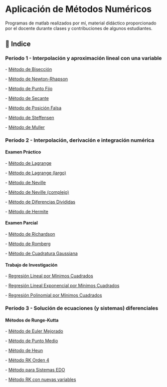 <h1>Aplicación de Métodos Numéricos</h1>
<p>Programas de matlab realizados por mí, material didáctico proporcionado por el docente durante clases y contribuciones de algunos estudiantes.</p>

<h2>📂 Indice</h2>
<h3>Período 1 - Interpolación y aproximación lineal con una variable</h3>
<p>- <a href="https://github.com/i-ashy/Aplicacion_de_Metodos_Numericos/blob/main/Periodo%201/biseccion.m">Método de Bisección</a></p>
<p>- <a href="https://github.com/i-ashy/Aplicacion_de_Metodos_Numericos/blob/main/Periodo%201/newton_rhapson.m">Método de Newton-Rhapson</a></p>
<p>- <a href="https://github.com/i-ashy/Aplicacion_de_Metodos_Numericos/blob/main/Periodo%201/punto_fijo.m">Método de Punto Fijo</a></p>
<p>- <a href="https://github.com/i-ashy/Aplicacion_de_Metodos_Numericos/blob/main/Periodo%201/secante.m">Método de Secante</a></p>
<p>- <a href="https://github.com/i-ashy/Aplicacion_de_Metodos_Numericos/blob/main/Periodo%201/posicion_falsa.m">Método de Posición Falsa</a></p>
<p>- <a href="https://github.com/i-ashy/Aplicacion_de_Metodos_Numericos/blob/main/Periodo%201/steffensen.m">Método de Steffensen</a></p>
<p>- <a href="https://github.com/i-ashy/Aplicacion_de_Metodos_Numericos/blob/main/Periodo%201/muller.m">Método de Muller</a></p>
<h3>Período 2 - Interpolación, derivación e integración numérica</h3>
<h4>Examen Práctico</h4>
<p>- <a href="https://github.com/i-ashy/Aplicacion_de_Metodos_Numericos/blob/main/Periodo%202/Practico%202/lagrange.m">Método de Lagrange</a></p>
<p>- <a href="https://github.com/i-ashy/Aplicacion_de_Metodos_Numericos/blob/main/Periodo%202/Practico%202/lagrange_largo.m">Método de Lagrange (largo)</a></p>
<p>- <a href="https://github.com/i-ashy/Aplicacion_de_Metodos_Numericos/blob/main/Periodo%202/Practico%202/neville_normal.m">Método de Neville</a></p>
<p>- <a href="https://github.com/i-ashy/Aplicacion_de_Metodos_Numericos/blob/main/Periodo%202/Practico%202/neville_complejo.m">Método de Neville (complejo)</a></p>
<p>- <a href="https://github.com/i-ashy/Aplicacion_de_Metodos_Numericos/blob/main/Periodo%202/Practico%202/diferencias_divididas.m">Método de Diferencias Divididas</a></p>
<p>- <a href="https://github.com/i-ashy/Aplicacion_de_Metodos_Numericos/blob/main/Periodo%202/Practico%202/hermite.m">Método de Hermite</a></p>
<h4>Examen Parcial</h4>
<p>- <a href="https://github.com/i-ashy/Aplicacion_de_Metodos_Numericos/blob/main/Periodo%202/Parcial%202/Richardson.m">Método de Richardson</a></p>
<p>- <a href="https://github.com/i-ashy/Aplicacion_de_Metodos_Numericos/blob/main/Periodo%202/Parcial%202/Romberg.m">Método de Romberg</a></p>
<p>- <a href="https://github.com/i-ashy/Aplicacion_de_Metodos_Numericos/blob/main/Periodo%202/Parcial%202/Cuadratura_gaussiana.m">Método de Cuadratura Gaussiana</a></p>
<h4>Trabajo de Investigación</h4>
<p>- <a href="https://github.com/i-ashy/Aplicacion_de_Metodos_Numericos/blob/main/Trabajo%20de%20Investigacion/regresion_lineal.m">Regresión Lineal por Mínimos Cuadrados</a></p>
<p>- <a href="https://github.com/i-ashy/Aplicacion_de_Metodos_Numericos/blob/main/Trabajo%20de%20Investigacion/regresion_lineal_exponencial.m">Regresión Lineal Exponencial por Mínimos Cuadrados</a></p>
<p>- <a href="https://github.com/i-ashy/Aplicacion_de_Metodos_Numericos/blob/main/Trabajo%20de%20Investigacion/regresion_polinomial.m">Regresión Polinomial por Mínimos Cuadrados</a></p>
<h3>Período 3 - Solución de ecuaciones (y sistemas) diferenciales</h3>
<h4>Métodos de Runge-Kutta</h4>
<p>- <a href="https://github.com/i-ashy/Aplicacion_de_Metodos_Numericos/blob/main/Periodo%203/euler_mejorado.m">Método de Euler Mejorado</a></p>
<p>- <a href="https://github.com/i-ashy/Aplicacion_de_Metodos_Numericos/blob/main/Periodo%203/punto_medio.m">Método de Punto Medio</a></p>
<p>- <a href="https://github.com/i-ashy/Aplicacion_de_Metodos_Numericos/blob/main/Periodo%203/heun.m">Método de Heun</a></p>
<p>- <a href="https://github.com/i-ashy/Aplicacion_de_Metodos_Numericos/blob/main/Periodo%203/runge_kutta_o4.m">Método RK Orden 4</a></p>
<p>- <a href="https://github.com/i-ashy/Aplicacion_de_Metodos_Numericos/blob/main/Periodo%203/sistemas_EDL.m">Método para Sistemas EDO</a></p>
<p>- <a href="https://github.com/i-ashy/Aplicacion_de_Metodos_Numericos/blob/main/Periodo%203/rk_new_variables.m">Método RK con nuevas variables</a></p>